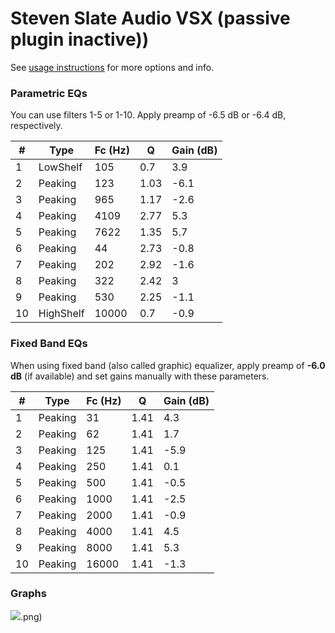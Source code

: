 # Steven Slate Audio VSX (passive plugin inactive))
See [usage instructions](https://github.com/jaakkopasanen/AutoEq#usage) for more options and info.

### Parametric EQs
You can use filters 1-5 or 1-10. Apply preamp of -6.5 dB or -6.4 dB, respectively.

|   # | Type      |   Fc (Hz) |    Q |   Gain (dB) |
|-----|-----------|-----------|------|-------------|
|   1 | LowShelf  |       105 | 0.7  |         3.9 |
|   2 | Peaking   |       123 | 1.03 |        -6.1 |
|   3 | Peaking   |       965 | 1.17 |        -2.6 |
|   4 | Peaking   |      4109 | 2.77 |         5.3 |
|   5 | Peaking   |      7622 | 1.35 |         5.7 |
|   6 | Peaking   |        44 | 2.73 |        -0.8 |
|   7 | Peaking   |       202 | 2.92 |        -1.6 |
|   8 | Peaking   |       322 | 2.42 |         3   |
|   9 | Peaking   |       530 | 2.25 |        -1.1 |
|  10 | HighShelf |     10000 | 0.7  |        -0.9 |

### Fixed Band EQs
When using fixed band (also called graphic) equalizer, apply preamp of **-6.0 dB** (if available) and set gains manually with these parameters.

|   # | Type    |   Fc (Hz) |    Q |   Gain (dB) |
|-----|---------|-----------|------|-------------|
|   1 | Peaking |        31 | 1.41 |         4.3 |
|   2 | Peaking |        62 | 1.41 |         1.7 |
|   3 | Peaking |       125 | 1.41 |        -5.9 |
|   4 | Peaking |       250 | 1.41 |         0.1 |
|   5 | Peaking |       500 | 1.41 |        -0.5 |
|   6 | Peaking |      1000 | 1.41 |        -2.5 |
|   7 | Peaking |      2000 | 1.41 |        -0.9 |
|   8 | Peaking |      4000 | 1.41 |         4.5 |
|   9 | Peaking |      8000 | 1.41 |         5.3 |
|  10 | Peaking |     16000 | 1.41 |        -1.3 |

### Graphs
![](./Steven%20Slate%20Audio%20VSX%20(passive%20plugin%20inactive)).png)
